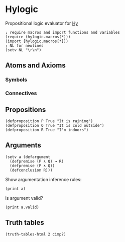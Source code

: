 # Hylogic

Propositional logic evaluator for [Hy](https://github.com/hylang/hy)

```
; require macros and import functions and variables
(require (hylogic.macros(*)))
(import [hylogic.macros[*]])
; NL for newlines
(setv NL "\r\n")
```

## Atoms and Axioms

### Symbols

### Connectives

## Propositions

```
(defproposition P True "It is raining")
(defproposition Q True "It is cold outside")
(defproposition R True "I'm indoors")
```

## Arguments

```
(setv a (defargument 
  (defpremise (P ∧ Q) → R)
  (defpremise (P ∧ Q))
  (defconclusion R)))
```

Show argumentation inference rules:

```
(print a)
```

Is argument valid?

```
(print a.valid)
```

## Truth tables

```
(truth-tables-html 2 cimp?)
```
